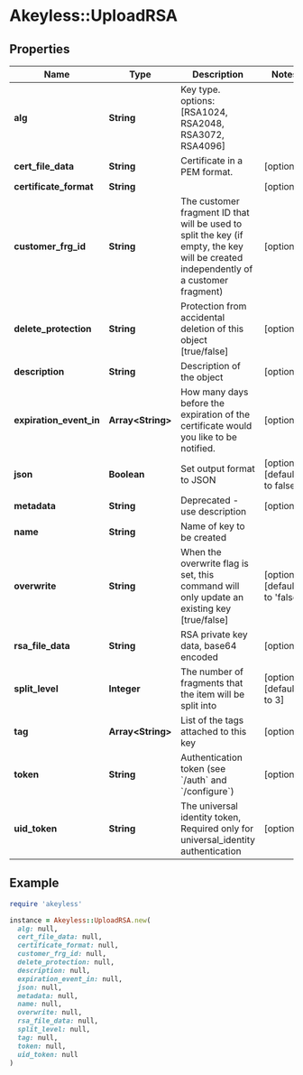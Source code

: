 # Akeyless::UploadRSA

## Properties

| Name | Type | Description | Notes |
| ---- | ---- | ----------- | ----- |
| **alg** | **String** | Key type. options: [RSA1024, RSA2048, RSA3072, RSA4096] |  |
| **cert_file_data** | **String** | Certificate in a PEM format. | [optional] |
| **certificate_format** | **String** |  | [optional] |
| **customer_frg_id** | **String** | The customer fragment ID that will be used to split the key (if empty, the key will be created independently of a customer fragment) | [optional] |
| **delete_protection** | **String** | Protection from accidental deletion of this object [true/false] | [optional] |
| **description** | **String** | Description of the object | [optional] |
| **expiration_event_in** | **Array&lt;String&gt;** | How many days before the expiration of the certificate would you like to be notified. | [optional] |
| **json** | **Boolean** | Set output format to JSON | [optional][default to false] |
| **metadata** | **String** | Deprecated - use description | [optional] |
| **name** | **String** | Name of key to be created |  |
| **overwrite** | **String** | When the overwrite flag is set, this command will only update an existing key [true/false] | [optional][default to &#39;false&#39;] |
| **rsa_file_data** | **String** | RSA private key data, base64 encoded | [optional] |
| **split_level** | **Integer** | The number of fragments that the item will be split into | [optional][default to 3] |
| **tag** | **Array&lt;String&gt;** | List of the tags attached to this key | [optional] |
| **token** | **String** | Authentication token (see &#x60;/auth&#x60; and &#x60;/configure&#x60;) | [optional] |
| **uid_token** | **String** | The universal identity token, Required only for universal_identity authentication | [optional] |

## Example

```ruby
require 'akeyless'

instance = Akeyless::UploadRSA.new(
  alg: null,
  cert_file_data: null,
  certificate_format: null,
  customer_frg_id: null,
  delete_protection: null,
  description: null,
  expiration_event_in: null,
  json: null,
  metadata: null,
  name: null,
  overwrite: null,
  rsa_file_data: null,
  split_level: null,
  tag: null,
  token: null,
  uid_token: null
)
```


